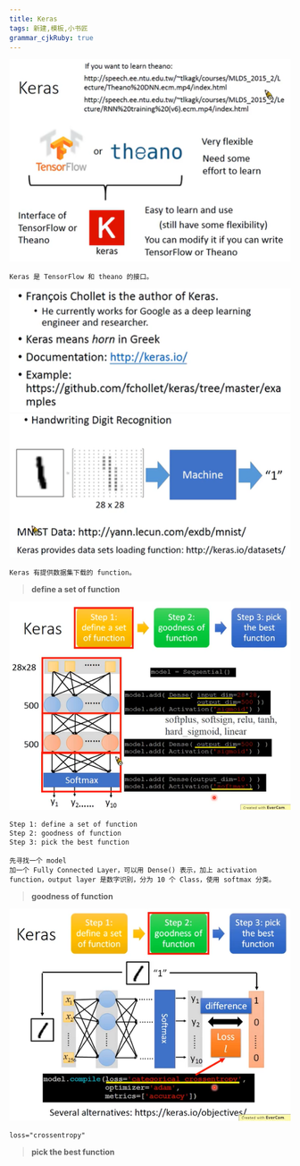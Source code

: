 ```yaml
---
title: Keras
tags: 新建,模板,小书匠
grammar_cjkRuby: true
---
```


![](./images/1577803727619.png)
```
Keras 是 TensorFlow 和 theano 的接口。
```
![](./images/1577803856270.png)
![](./images/1577805046794.png)
```
Keras 有提供数据集下载的 function。
```
>**define a set of function**

![](./images/1577805674343.png)
```
Step 1: define a set of function
Step 2: goodness of function
Step 3: pick the best function

先寻找一个 model
加一个 Fully Connected Layer，可以用 Dense() 表示，加上 activation function，output layer 是数字识别，分为 10 个 Class，使用 softmax 分类。
```

>**goodness of function**

![](./images/1577805916232.png)
```
loss="crossentropy"
```

>**pick the best function**


```

```